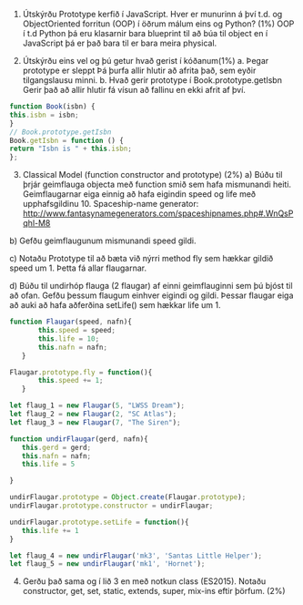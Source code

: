 1. Útskýrðu Prototype kerfið í JavaScript. Hver er munurinn á því t.d. og ObjectOriented
forritun (OOP) í öðrum málum eins og Python? (1%)
OOP í t.d Python þá eru klasarnir bara blueprint til að búa til object en í JavaScript þá er það bara til er bara meira physical.
  

2. Útskýrðu eins vel og þú getur hvað gerist í kóðanum(1%)
a. Þegar prototype er sleppt
   Þá þurfa allir hlutir að afrita það, sem eyðir tilgangslausu minni.
b. Hvað gerir prototype í Book.prototype.getIsbn
   Gerir það að allir hlutir fá vísun að fallinu en ekki afrit af því.
 ```javascript
function Book(isbn) {
 this.isbn = isbn;
}
// Book.prototype.getIsbn
Book.getIsbn = function () {
 return "Isbn is " + this.isbn;
};
 ```

3. Classical Model (function constructor and prototype) (2%)
a) Búðu til þrjár geimflauga objecta með function smið sem hafa
mismunandi heiti. Geimflaugarnar eiga einnig að hafa eigindin speed og
life með upphafsgildinu 10.
Spaceship-name generator:
http://www.fantasynamegenerators.com/spaceshipnames.php#.WnQsPqhl-M8

b) Gefðu geimflaugunum mismunandi speed gildi.

c) Notaðu Prototype til að bæta við nýrri method fly sem hækkar gildið
speed um 1. Þetta fá allar flaugarnar.

d) Búðu til undirhóp flauga (2 flaugar) af einni geimflauginni sem þú bjóst til
að ofan. Gefðu þessum flaugum einhver eigindi og gildi. Þessar flaugar
eiga að auki að hafa aðferðina setLife() sem hækkar life um 1.
 ```javascript
function Flaugar(speed, nafn){
   		this.speed = speed;
   		this.life = 10;
   		this.nafn = nafn;
   	}

Flaugar.prototype.fly = function(){
   		this.speed += 1;
   	}

let flaug_1 = new Flaugar(5, "LWSS Dream");
let flaug_2 = new Flaugar(2, "SC Atlas");
let flaug_3 = new Flaugar(7, "The Siren");

function undirFlaugar(gerd, nafn){
	this.gerd = gerd;
	this.nafn = nafn;
	this.life = 5

}

undirFlaugar.prototype = Object.create(Flaugar.prototype);
undirFlaugar.prototype.constructor = undirFlaugar;

undirFlaugar.prototype.setLife = function(){
	this.life += 1
}

let flaug_4 = new undirFlaugar('mk3', 'Santas Little Helper');
let flaug_5 = new undirFlaugar('mk1', 'Hornet');
  ```  
4. Gerðu það sama og í lið 3 en með notkun class (ES2015). Notaðu constructor,
get, set, static, extends, super, mix-ins eftir þörfum. (2%)
